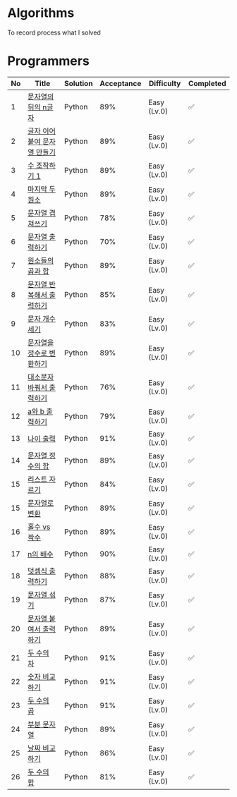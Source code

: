 # Algorithms
To record process what I solved

# Programmers


<!--
 - [X] Summary

|    |  Easy  |  Medium  |  Hard |  Total |
|:--------:|:--------:|:--------:|:--------:|:--------:|
|Optimizing|31|78|43|152|
|Accepted|**287**|**484**|**142**|**913**|
|Total|600|1305|539|2444|
|Perfection Rate|89.2%|83.9%|69.7%|83.4%|
|Completion Rate|47.8%|37.1%|26.3%|37.4%|



| No.    |  Title  |  Solution  |  Acceptance |  Difficulty |  Frequency |
|:--------:|:--------------------------------------------------------------|:--------:|:--------:|:--------:|:--------:|
|0001|Two Sum|[Go](https://github.com/halfrost/LeetCode-Go/tree/master/leetcode/0001.Two-Sum)|49.1%|Easy||

| Task 1       | :negative_squared_cross_mark:      |
| Task 2       | :x:|
| Task 3       | :white_check_mark:       |
| Task 3       | :heavy_check_mark:       |
-->


| No | Title | Solution | Acceptance | Difficulty | Completed          |
| -- | ----- | -------- | ---------- | ---------- | ------------------ |
| 1  |[문자열의 뒤의 n글자](https://school.programmers.co.kr/learn/courses/30/lessons/181910)| Python    | 89% | Easy (Lv.0)       | :white_check_mark: |
| 2  |[글자 이어 붙여 문자열 만들기](https://school.programmers.co.kr/learn/courses/30/lessons/181915)| Python    | 89% | Easy (Lv.0)       | :white_check_mark: |
| 3  |[수 조작하기 1](https://school.programmers.co.kr/learn/courses/30/lessons/181926)| Python    | 89% | Easy (Lv.0)       | :white_check_mark: |
| 4  |[마지막 두 원소](https://school.programmers.co.kr/learn/courses/30/lessons/181927)| Python    | 89% | Easy (Lv.0)       | :white_check_mark: |
| 5  |[문자열 겹쳐쓰기](https://school.programmers.co.kr/learn/courses/30/lessons/181943)| Python    | 78% | Easy (Lv.0)       | :white_check_mark: |
| 6  |[문자열 출력하기](https://school.programmers.co.kr/learn/courses/30/lessons/181952)| Python    | 70% | Easy (Lv.0)       | :white_check_mark: |
| 7  |[원소들의 곱과 합](https://school.programmers.co.kr/learn/courses/30/lessons/181929)| Python    | 89% | Easy (Lv.0)       | :white_check_mark: |
| 8  |[문자열 반복해서 출력하기](https://school.programmers.co.kr/learn/courses/30/lessons/181950)| Python    | 85% | Easy (Lv.0)       | :white_check_mark: |
| 9  |[문자 개수 세기](https://school.programmers.co.kr/learn/courses/30/lessons/181902)| Python    | 83% | Easy (Lv.0)       | :white_check_mark: |
| 10 |[문자열을 정수로 변환하기](https://school.programmers.co.kr/learn/courses/30/lessons/181848)| Python    | 89% | Easy (Lv.0)       | :white_check_mark: |
| 11 |[대소문자 바꿔서 출력하기](https://school.programmers.co.kr/learn/courses/30/lessons/181949)| Python    | 76% | Easy (Lv.0)       | :white_check_mark: |
| 12 |[a와 b 출력하기](https://school.programmers.co.kr/learn/courses/30/lessons/181951)| Python    | 79% | Easy (Lv.0)       | :white_check_mark: |
| 13 |[나이 출력](https://school.programmers.co.kr/learn/courses/30/lessons/120820)| Python    | 91% | Easy (Lv.0)      | :white_check_mark: |
| 14 |[문자열 정수의 합](https://school.programmers.co.kr/learn/courses/30/lessons/181849)| Python    | 89% | Easy (Lv.0)      | :white_check_mark: |
| 15 |[리스트 자르기](https://school.programmers.co.kr/learn/courses/30/lessons/181897)| Python    | 84% | Easy (Lv.0)      | :white_check_mark: |
| 15 |[문자열로 변환](https://school.programmers.co.kr/learn/courses/30/lessons/181845)| Python    | 89% | Easy (Lv.0)      | :white_check_mark: |
| 16 |[홀수 vs 짝수](https://school.programmers.co.kr/learn/courses/30/lessons/181887)| Python    | 89% | Easy (Lv.0)      | :white_check_mark: |
| 17 |[n의 배수](https://school.programmers.co.kr/learn/courses/30/lessons/181937)| Python    | 90% | Easy (Lv.0)      | :white_check_mark: |
| 18 |[덧셈식 출력하기](https://school.programmers.co.kr/learn/courses/30/lessons/181947)| Python    | 88% | Easy (Lv.0)      | :white_check_mark: |
| 19 |[문자열 섞기](https://school.programmers.co.kr/learn/courses/30/lessons/181942)| Python    | 87% | Easy (Lv.0)      | :white_check_mark: |
| 20 |[문자열 붙여서 출력하기](https://school.programmers.co.kr/learn/courses/30/lessons/181946)| Python    | 89% | Easy (Lv.0)      | :white_check_mark: |
| 21 |[두 수의 차](https://school.programmers.co.kr/learn/courses/30/lessons/120803)| Python    | 91% | Easy (Lv.0)      | :white_check_mark: |
| 22 |[숫자 비교하기](https://school.programmers.co.kr/learn/courses/30/lessons/120807)| Python    | 91% | Easy (Lv.0)      | :white_check_mark: |
| 23 |[두 수의 곱](https://school.programmers.co.kr/learn/courses/30/lessons/120804)| Python    | 91% | Easy (Lv.0)      | :white_check_mark: |
| 24 |[부분 문자열](https://school.programmers.co.kr/learn/courses/30/lessons/181842)| Python    | 89% | Easy (Lv.0)      | :white_check_mark: |
| 25 |[날짜 비교하기](https://school.programmers.co.kr/learn/courses/30/lessons/181838)| Python    | 86% | Easy (Lv.0)      | :white_check_mark: |
| 26 |[두 수의 합](https://school.programmers.co.kr/learn/courses/30/lessons/181846)| Python    | 81% | Easy (Lv.0)      | :white_check_mark: |



